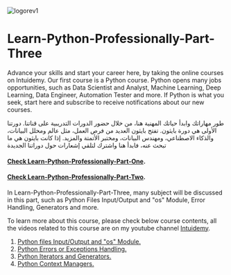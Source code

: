 ![logorev1](https://github.com/user-attachments/assets/d54a878d-7741-4325-87b4-7cdb96d919cb)
# Learn-Python-Professionally-Part-Three

Advance your skills and start your career here, by taking the online courses on Intuidemy. Our first course is a Python course. Python opens many jobs opportunities, such as Data Scientist and Analyst, Machine Learning, Deep Learning, Data Engineer, Automation Tester and more. If Python is what you seek, start here and subscribe to receive notifications about our new courses.

طور مهاراتك وابدأ حياتك المهنية هنا، من خلال حضور الدورات التدريبية على قناتنا. دورتنا الأولى هي دورة بايثون. تفتح بايثون العديد من فرص العمل، مثل عالم ومحلل البيانات، والذكاء الاصطناعي، ومهندس البيانات، ومختبر الأتمتة والمزيد. إذا كانت بايثون هي ما تبحث عنه، فابدأ هنا واشترك لتلقي إشعارات حول دوراتنا الجديدة

#### [Check Learn-Python-Professionally-Part-One](https://github.com/rubada/Learn-Python-Professionally-Part-One).
#### [Check Learn-Python-Professionally-Part-Two](https://github.com/rubada/Learn-Python-Professionally-Part-Two).


In Learn-Python-Professionally-Part-Three, many subject will be discussed in this part, such as Python Files Input/Output and "os" Module, Error Handling, Generators and more.

To learn more about this course, please check below course contents, all the videos related to this course are on my youtube channel [Intuidemy](https://www.youtube.com/@Intuidemy/playlists).

01. [Python files Input/Output and "os" Module.](https://www.youtube.com/playlist?list=PLD06In0ejHWaCZTlHP6piwnPzgIWu-54r)
02. [Python Errors or Exceptions Handling.](https://www.youtube.com/playlist?list=PLD06In0ejHWZIhNJyfoPB8b022mgx6Yk7)
03. [Python Iterators and Generators.](https://www.youtube.com/playlist?list=PLD06In0ejHWbAvci9YLXXkA1z_pk9fkaq)
04. [Python Context Managers.](https://www.youtube.com/playlist?list=PLD06In0ejHWa1XIWbeABkCiUpAqlAgxEW) 
